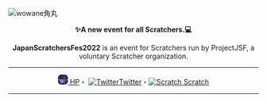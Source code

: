 ![wowane角丸](https://raw.githubusercontent.com/Tsuion/Tsuion/67f8899ab0f2b8cbe528c796c3476173c90c99b4/82C49856-24E5-44A6-B9A9-3273E5D2ECF1.jpeg)

<div align="center">
  
  **✨A new event for all Scratchers.💻** 
  
  **JapanScratchersFes2022** is an event for Scratchers run by ProjectJSF, a voluntary Scratcher organization.
  
  ----  
  [![wowane](wowaneさんへ(1).png)
HP](https://wowane.f5.si/)・
[![Twitter](https://user-images.githubusercontent.com/83564310/157998719-12423853-fd69-4bca-8232-2327a64b12b2.png)Twitter](https://twitter.com/Tsuion_dev)・[![Scratch](https://user-images.githubusercontent.com/83564310/157999183-cc52be13-32c0-4ef0-93a9-c3d0e9f2e42c.png)
Scratch](https://scratch.mit.edu/users/wowane/)  
  
  ----

</div>
